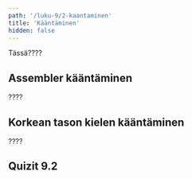 ```yaml
---
path: '/luku-9/2-kaantaminen'
title: 'Kääntäminen'
hidden: false
---
```


<div>
<lead>Tässä????</lead>
</div>

## Assembler kääntäminen
????

## Korkean tason kielen kääntäminen
????

## Quizit 9.2
<!-- Quiz 9.2.?? -->

<div><quiz id="4b44871b-2fe7-4fe1-978c-267d5bf8de80"></quiz></div>
